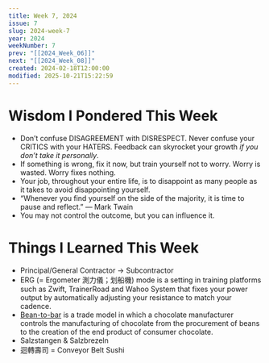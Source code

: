 ```yaml
---
title: Week 7, 2024
issue: 7
slug: 2024-week-7
year: 2024
weekNumber: 7
prev: "[[2024_Week_06]]"
next: "[[2024_Week_08]]"
created: 2024-02-18T12:00:00
modified: 2025-10-21T15:22:59
---
```


# Wisdom I Pondered This Week

* Don’t confuse DISAGREEMENT with DISRESPECT. Never confuse your CRITICS with your HATERS. Feedback can skyrocket your growth _if you don’t take it personally_.
* If something is wrong, fix it now, but train yourself not to worry. Worry is wasted. Worry fixes nothing.
* Your job, throughout your entire life, is to disappoint as many people as it takes to avoid disappointing yourself.
* “Whenever you find yourself on the side of the majority, it is time to pause and reflect.” — Mark Twain
* You may not control the outcome, but you can influence it.

# Things I Learned This Week

* Principal/General Contractor → Subcontractor
* ERG (= Ergometer 測力儀；划船機) mode is a setting in training platforms such as Zwift, TrainerRoad and Wahoo System that fixes your power output by automatically adjusting your resistance to match your cadence.
* [Bean-to-bar](https://www.google.com/search?q=Bean-to-bar) is a trade model in which a chocolate manufacturer controls the manufacturing of chocolate from the procurement of beans to the creation of the end product of consumer chocolate.
* Salzstangen \& Salzbrezeln
* 迴轉壽司 = Conveyor Belt Sushi
